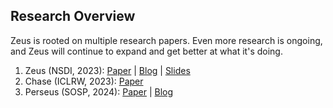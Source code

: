## Research Overview

Zeus is rooted on multiple research papers.
Even more research is ongoing, and Zeus will continue to expand and get better at what it's doing.

1. Zeus (NSDI, 2023): [Paper](https://www.usenix.org/conference/nsdi23/presentation/you) | [Blog](zeus.md) | [Slides](https://www.usenix.org/system/files/nsdi23_slides_chung.pdf)
1. Chase (ICLRW, 2023): [Paper](https://arxiv.org/abs/2303.02508)
1. Perseus (SOSP, 2024): [Paper](https://dl.acm.org/doi/10.1145/3694715.3695970) | [Blog](perseus.md)
